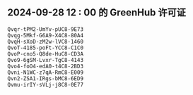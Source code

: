 ## 2024-09-28 12 : 00 的 GreenHub 许可证
```
Qvqr-tPM2-UmYv-pUC8-9E73
Qvqg-5Mkf-G6A9-X4C8-80A4
QvqH-sXoD-zM2w-lVC8-1460
QvoT-4185-poFt-YCC8-C1C0
QvoP-cno5-Q8de-HuC8-CD3A
Qvo9-6gSM-Lvxr-TgC8-4143
Qvo4-foO4-edA0-t4C8-2BD3
Qvni-N1WC-z7qA-RmC8-E009
Qvn2-ZSA1-IRgs-bMC8-6ED9
Qvmu-irIY-sVLj-j8C8-0E77
```

